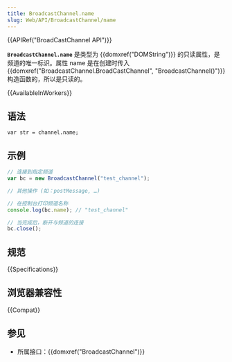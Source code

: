 ```yaml
---
title: BroadcastChannel.name
slug: Web/API/BroadcastChannel/name
---
```


{{APIRef("BroadCastChannel API")}}

**`BroadcastChannel.name`** 是类型为 {{domxref("DOMString")}} 的只读属性，是频道的唯一标识。属性 name 是在创建时传入 {{domxref("BroadcastChannel.BroadCastChannel", "BroadcastChannel()")}} 构造函数的，所以是只读的。

{{AvailableInWorkers}}

## 语法

```plain
var str = channel.name;
```

## 示例

```js
// 连接到指定频道
var bc = new BroadcastChannel("test_channel");

// 其他操作 (如：postMessage, …)

// 在控制台打印频道名称
console.log(bc.name); // "test_channel"

// 当完成后，断开与频道的连接
bc.close();
```

## 规范

{{Specifications}}

## 浏览器兼容性

{{Compat}}

## 参见

- 所属接口：{{domxref("BroadcastChannel")}}
